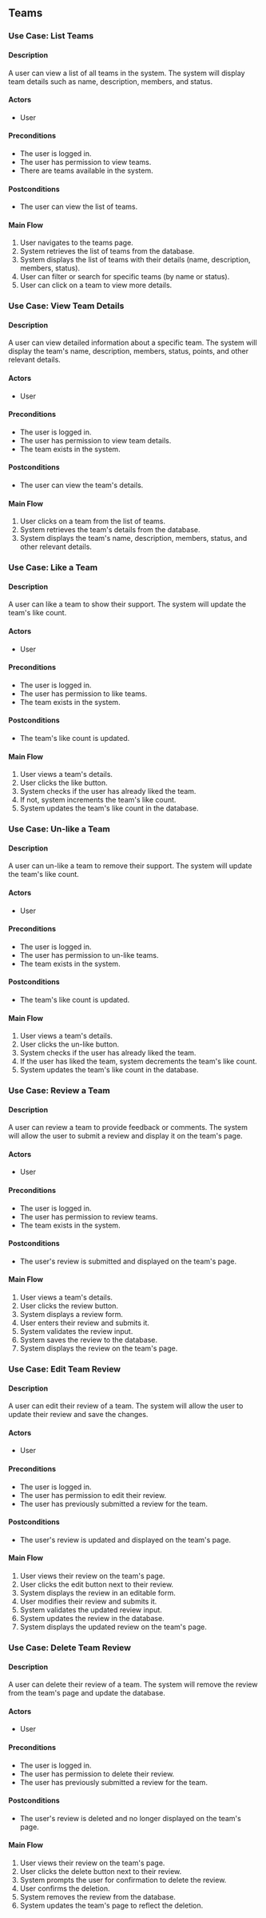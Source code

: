 ## Teams

### Use Case: List Teams
#### Description
A user can view a list of all teams in the system. The system will display team details such as name, description, members, and status.
#### Actors
- User
#### Preconditions
- The user is logged in.
- The user has permission to view teams.
- There are teams available in the system.
#### Postconditions
- The user can view the list of teams.
#### Main Flow
1. User navigates to the teams page.
2. System retrieves the list of teams from the database.
3. System displays the list of teams with their details (name, description, members, status).
4. User can filter or search for specific teams (by name or status).
5. User can click on a team to view more details.

### Use Case: View Team Details
#### Description
A user can view detailed information about a specific team. The system will display the team's name, description, members, status, points, and other relevant details.
#### Actors
- User
#### Preconditions
- The user is logged in.
- The user has permission to view team details.
- The team exists in the system.
#### Postconditions
- The user can view the team's details.
#### Main Flow
1. User clicks on a team from the list of teams.
2. System retrieves the team's details from the database.
3. System displays the team's name, description, members, status, and other relevant details.

### Use Case: Like a Team
#### Description
A user can like a team to show their support. The system will update the team's like count.
#### Actors
- User
#### Preconditions
- The user is logged in.
- The user has permission to like teams.
- The team exists in the system.
#### Postconditions
- The team's like count is updated.
#### Main Flow
1. User views a team's details.
2. User clicks the like button.
3. System checks if the user has already liked the team.
4. If not, system increments the team's like count.
5. System updates the team's like count in the database.

### Use Case: Un-like a Team
#### Description
A user can un-like a team to remove their support. The system will update the team's like count.
#### Actors
- User
#### Preconditions
- The user is logged in.
- The user has permission to un-like teams.
- The team exists in the system.
#### Postconditions
- The team's like count is updated.
#### Main Flow
1. User views a team's details.
2. User clicks the un-like button.
3. System checks if the user has already liked the team.
4. If the user has liked the team, system decrements the team's like count.
5. System updates the team's like count in the database.

### Use Case: Review a Team
#### Description
A user can review a team to provide feedback or comments. The system will allow the user to submit a review and display it on the team's page.
#### Actors
- User
#### Preconditions
- The user is logged in.
- The user has permission to review teams.
- The team exists in the system.
#### Postconditions
- The user's review is submitted and displayed on the team's page.
#### Main Flow
1. User views a team's details.
2. User clicks the review button.
3. System displays a review form.
4. User enters their review and submits it.
5. System validates the review input.
6. System saves the review to the database.
7. System displays the review on the team's page.

### Use Case: Edit Team Review
#### Description
A user can edit their review of a team. The system will allow the user to update their review and save the changes.
#### Actors
- User
#### Preconditions
- The user is logged in.
- The user has permission to edit their review.
- The user has previously submitted a review for the team.
#### Postconditions
- The user's review is updated and displayed on the team's page.
#### Main Flow
1. User views their review on the team's page.
2. User clicks the edit button next to their review.
3. System displays the review in an editable form.
4. User modifies their review and submits it.
5. System validates the updated review input.
6. System updates the review in the database.
7. System displays the updated review on the team's page.

### Use Case: Delete Team Review
#### Description
A user can delete their review of a team. The system will remove the review from the team's page and update the database.
#### Actors
- User
#### Preconditions
- The user is logged in.
- The user has permission to delete their review.
- The user has previously submitted a review for the team.
#### Postconditions
- The user's review is deleted and no longer displayed on the team's page.
#### Main Flow
1. User views their review on the team's page.
2. User clicks the delete button next to their review.
3. System prompts the user for confirmation to delete the review.
4. User confirms the deletion.
5. System removes the review from the database.
6. System updates the team's page to reflect the deletion.